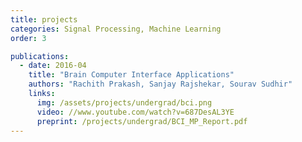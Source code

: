 ```yaml
---
title: projects
categories: Signal Processing, Machine Learning
order: 3

publications:
  - date: 2016-04
    title: "Brain Computer Interface Applications"
    authors: "Rachith Prakash, Sanjay Rajshekar, Sourav Sudhir"
    links:
      img: /assets/projects/undergrad/bci.png
      video: //www.youtube.com/watch?v=687DesAL3YE
      preprint: /projects/undergrad/BCI_MP_Report.pdf
---
```

